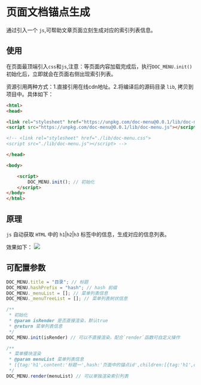 # 页面文档锚点生成

通过引入一个 `js`,可帮助文章页面立刻生成对应的索引列表信息。

## 使用

在页面最顶端引入`css`和`js`,注意：等页面内容加载完成后，执行`DOC_MENU.init()`初始化后，立即就会在页面右侧出现索引列表。

资源引用两种方式：1.直接引用在线cdn地址。2.将编译后的源码目录 `lib`, 拷贝到项目中。具体如下：

```html
<html>
<head>

<link rel="stylesheet" href="https://unpkg.com/doc-menu@0.0.1/lib/doc-menu.css">
<script src="https://unpkg.com/doc-menu@0.0.1/lib/doc-menu.js"></script>

<!-- <link rel="stylesheet" href="./lib/doc-menu.css">
<script src="./lib/doc-menu.js"></script> -->

</head>

<body>

    <script>
        DOC_MENU.init(); // 初始化
    </script>
</body>
</html>
```

## 原理

`js` 自动获取 `HTML` 中的 `h1`|`h2`|`h3` 标签中的信息，生成对应的信息列表。

效果如下：
<img src="http://img.dongbizhen.com/blog/anchorlist.png" />

## 可配置参数

```javascript
DOC_MENU.title = "目录"; // 标题
DOC_MENU.hashPrefix = "hash"; // hash 前缀
DOC_MENU._menuList = []; // 菜单列表信息
DOC_MENU._menuTreeList = []; // 菜单列表树状信息

/**
 * 初始化
 * @param isRender 是否直接渲染，默认true
 * @return 菜单列表信息
 */
DOC_MENU.init(isRender) // 可以不直接渲染，配合`render`函数可自定义操作

/**
 * 菜单模块渲染
 * @param menuList 菜单列表信息
 * [{tag:'h1',content:'标题一',hash:'页面中的锚点id',children:[{tag:'h1',content:'标题一',hash:'页面中的锚点id'}]}]
 */
DOC_MENU.render(menuList) // 可以单独渲染索引列表
```
